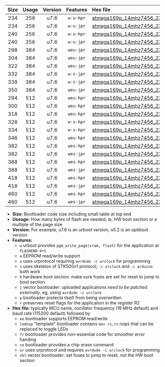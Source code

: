 |Size|Usage|Version|Features|Hex file|
|:-:|:-:|:-:|:-:|:--|
|234|256|u7.6|`w-u-hpr`|[atmega169p_14mhz7456_230400bps_ur.hex](https://raw.githubusercontent.com/stefanrueger/urboot/main//atmega169p_14mhz7456_230400bps_ur.hex)|
|234|256|u7.6|`w-u-jpr`|[atmega169p_14mhz7456_230400bps_ur_vbl.hex](https://raw.githubusercontent.com/stefanrueger/urboot/main//atmega169p_14mhz7456_230400bps_ur_vbl.hex)|
|240|256|u7.6|`w-u-hpr`|[atmega169p_14mhz7456_230400bps_lednop_ur.hex](https://raw.githubusercontent.com/stefanrueger/urboot/main//atmega169p_14mhz7456_230400bps_lednop_ur.hex)|
|240|256|u7.6|`w-u-jpr`|[atmega169p_14mhz7456_230400bps_lednop_ur_vbl.hex](https://raw.githubusercontent.com/stefanrueger/urboot/main//atmega169p_14mhz7456_230400bps_lednop_ur_vbl.hex)|
|298|384|u7.6|`weu-jpr`|[atmega169p_14mhz7456_230400bps_ee_ur_vbl.hex](https://raw.githubusercontent.com/stefanrueger/urboot/main//atmega169p_14mhz7456_230400bps_ee_ur_vbl.hex)|
|304|384|u7.6|`weu-jpr`|[atmega169p_14mhz7456_230400bps_ee_lednop_ur_vbl.hex](https://raw.githubusercontent.com/stefanrueger/urboot/main//atmega169p_14mhz7456_230400bps_ee_lednop_ur_vbl.hex)|
|322|384|u7.6|`weu-jpr`|[atmega169p_14mhz7456_230400bps_ee_lednop_fr_ur_vbl.hex](https://raw.githubusercontent.com/stefanrueger/urboot/main//atmega169p_14mhz7456_230400bps_ee_lednop_fr_ur_vbl.hex)|
|332|384|u7.6|`w-s-jpr`|[atmega169p_14mhz7456_230400bps_vbl.hex](https://raw.githubusercontent.com/stefanrueger/urboot/main//atmega169p_14mhz7456_230400bps_vbl.hex)|
|338|384|u7.6|`w-s-jpr`|[atmega169p_14mhz7456_230400bps_lednop_vbl.hex](https://raw.githubusercontent.com/stefanrueger/urboot/main//atmega169p_14mhz7456_230400bps_lednop_vbl.hex)|
|350|384|u7.6|`weu-jpr`|[atmega169p_14mhz7456_230400bps_ee_lednop_fr_ce_ur_vbl.hex](https://raw.githubusercontent.com/stefanrueger/urboot/main//atmega169p_14mhz7456_230400bps_ee_lednop_fr_ce_ur_vbl.hex)|
|294|512|u7.6|`weu-hpr`|[atmega169p_14mhz7456_230400bps_ee_ur.hex](https://raw.githubusercontent.com/stefanrueger/urboot/main//atmega169p_14mhz7456_230400bps_ee_ur.hex)|
|300|512|u7.6|`weu-hpr`|[atmega169p_14mhz7456_230400bps_ee_lednop_ur.hex](https://raw.githubusercontent.com/stefanrueger/urboot/main//atmega169p_14mhz7456_230400bps_ee_lednop_ur.hex)|
|318|512|u7.6|`weu-hpr`|[atmega169p_14mhz7456_230400bps_ee_lednop_fr_ur.hex](https://raw.githubusercontent.com/stefanrueger/urboot/main//atmega169p_14mhz7456_230400bps_ee_lednop_fr_ur.hex)|
|328|512|u7.6|`w-s-hpr`|[atmega169p_14mhz7456_230400bps.hex](https://raw.githubusercontent.com/stefanrueger/urboot/main//atmega169p_14mhz7456_230400bps.hex)|
|334|512|u7.6|`w-s-hpr`|[atmega169p_14mhz7456_230400bps_lednop.hex](https://raw.githubusercontent.com/stefanrueger/urboot/main//atmega169p_14mhz7456_230400bps_lednop.hex)|
|346|512|u7.6|`weu-hpr`|[atmega169p_14mhz7456_230400bps_ee_lednop_fr_ce_ur.hex](https://raw.githubusercontent.com/stefanrueger/urboot/main//atmega169p_14mhz7456_230400bps_ee_lednop_fr_ce_ur.hex)|
|382|512|u7.6|`wes-hpr`|[atmega169p_14mhz7456_230400bps_ee.hex](https://raw.githubusercontent.com/stefanrueger/urboot/main//atmega169p_14mhz7456_230400bps_ee.hex)|
|382|512|u7.6|`wes-jpr`|[atmega169p_14mhz7456_230400bps_ee_vbl.hex](https://raw.githubusercontent.com/stefanrueger/urboot/main//atmega169p_14mhz7456_230400bps_ee_vbl.hex)|
|388|512|u7.6|`wes-hpr`|[atmega169p_14mhz7456_230400bps_ee_lednop.hex](https://raw.githubusercontent.com/stefanrueger/urboot/main//atmega169p_14mhz7456_230400bps_ee_lednop.hex)|
|388|512|u7.6|`wes-jpr`|[atmega169p_14mhz7456_230400bps_ee_lednop_vbl.hex](https://raw.githubusercontent.com/stefanrueger/urboot/main//atmega169p_14mhz7456_230400bps_ee_lednop_vbl.hex)|
|418|512|u7.6|`wes-hpr`|[atmega169p_14mhz7456_230400bps_ee_lednop_fr.hex](https://raw.githubusercontent.com/stefanrueger/urboot/main//atmega169p_14mhz7456_230400bps_ee_lednop_fr.hex)|
|418|512|u7.6|`wes-jpr`|[atmega169p_14mhz7456_230400bps_ee_lednop_fr_vbl.hex](https://raw.githubusercontent.com/stefanrueger/urboot/main//atmega169p_14mhz7456_230400bps_ee_lednop_fr_vbl.hex)|
|460|512|u7.6|`wes-hpr`|[atmega169p_14mhz7456_230400bps_ee_lednop_fr_ce.hex](https://raw.githubusercontent.com/stefanrueger/urboot/main//atmega169p_14mhz7456_230400bps_ee_lednop_fr_ce.hex)|
|460|512|u7.6|`wes-jpr`|[atmega169p_14mhz7456_230400bps_ee_lednop_fr_ce_vbl.hex](https://raw.githubusercontent.com/stefanrueger/urboot/main//atmega169p_14mhz7456_230400bps_ee_lednop_fr_ce_vbl.hex)|

- **Size:** Bootloader code size including small table at top end
- **Useage:** How many bytes of flash are needed, ie, HW boot section or a multiple of the page size
- **Version:** For example, u7.6 is an urboot version, o5.2 is an optiboot version
- **Features:**
  + `w` urboot provides `pgm_write_page(sram, flash)` for the application at `FLASHEND-4+1`
  + `e` EEPROM read/write support
  + `u` uses urprotocol requiring `avrdude -c urclock` for programming
  + `s` uses skeleton of STK500v1 protocol; `-c urclock` and `-c arduino` both work
  + `h` hardware boot section: make sure fuses are set for reset to jump to boot section
  + `j` vector bootloader: uploaded applications *need to be patched externally*, eg, using `avrdude -c urclock`
  + `p` bootloader protects itself from being overwritten
  + `r` preserves reset flags for the application in the register R2
- **Hex file:** typically MCU name, oscillator frequency (16 MHz default) and baud rate (115200 default) followed by
  + `ee` bootloader supports EEPROM read/write
  + `lednop` "template" bootloader contains `mov rx,rx` nops that can be replaced to toggle LEDs
  + `fr` bootloader provides non-essential code for smoother error handing
  + `ce` bootloader provides a chip erase command
  + `ur` uses urprotocol and requires `avrdude -c urclock` for programming
  + `vbl` vector bootloader: set fuses to jump to reset, not the HW boot section
